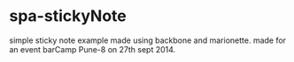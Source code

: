 spa-stickyNote
==============

simple sticky note example made using backbone and marionette. made for an event barCamp Pune-8 on 27th sept 2014.
